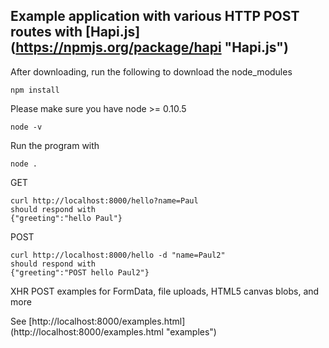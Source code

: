## Example application with various HTTP POST routes with [Hapi.js] (https://npmjs.org/package/hapi "Hapi.js")

After downloading, run the following to download the node_modules

    npm install

Please make sure you have node >= 0.10.5

    node -v

Run the program with

    node .

GET

    curl http://localhost:8000/hello?name=Paul
    should respond with 
    {"greeting":"hello Paul"}

POST

    curl http://localhost:8000/hello -d "name=Paul2"
    should respond with
    {"greeting":"POST hello Paul2"}

XHR POST examples for FormData, file uploads, HTML5 canvas blobs, and more

See [http://localhost:8000/examples.html] (http://localhost:8000/examples.html "examples")


